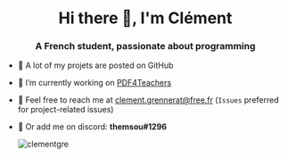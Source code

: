 <h1 align="center">Hi there 👋, I'm Clément
<h3 align="center">A French student, passionate about programming</h3>

- 📃 A lot of my projets are posted on GitHub
- 🔭 I’m currently working on [PDF4Teachers](https://github.com/ClementGre/PDF4Teachers)
- 📧 Feel free to reach me at clement.grennerat@free.fr (``Issues`` preferred for project-related issues)
- 💬 Or add me on discord: **themsou#1296**
  
  
  <p align="left"> <img src="https://komarev.com/ghpvc/?username=clementgre" alt="clementgre" /> </p>
